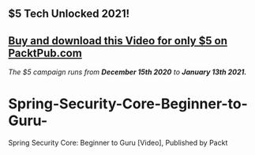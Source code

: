 ## $5 Tech Unlocked 2021!
[Buy and download this Video for only $5 on PacktPub.com](https://www.packtpub.com/product/spring-security-core-beginner-to-guru-video/9781800560000)
-----
*The $5 campaign         runs from __December 15th 2020__ to __January 13th 2021.__*

# Spring-Security-Core-Beginner-to-Guru-
Spring Security Core: Beginner to Guru [Video], Published by Packt

